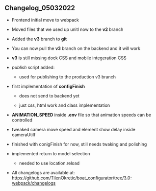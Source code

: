 ## Changelog_05032022

* Frontend initial move to webpack

* Moved files that we used up unitl now to the **v2** branch

* Added the **v3** branch to **git** 

* You can now pull the **v3** branch on the backend and it will work

* **v3** is still missing dock CSS and mobile integeration CSS

* *publish* script added:
  
  * used for publishing to the  production v3 branch

* first implementation of **configFinish** 
  
  * does not send to backend yet
  
  * just css, html work and class implementation

* **ANIMATION_SPEED** inside **.env** file so that animation speeds can be controlled 

* tweaked camera move speed and element show delay inside cameraUtilf

* finished with conigFinish for now, still needs twaking and polishing

* implemented return to model selection
  
  * needed to use location.reload

- All changelogs are available at:  https://github.com/TilenOkretic/boat_configurator/tree/3.0-webpack/changelogs